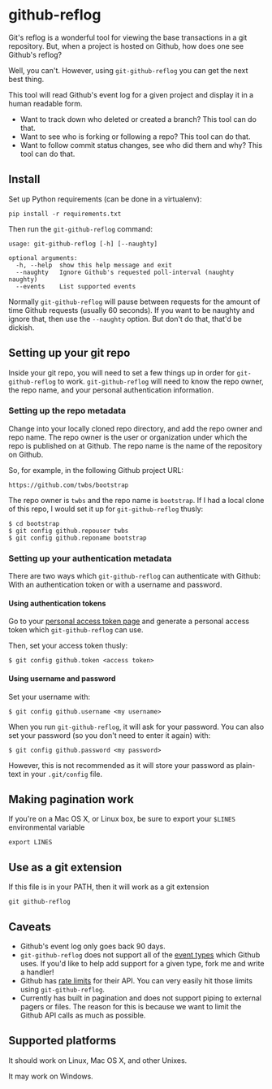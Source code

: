 # github-reflog

Git's reflog is a wonderful tool for viewing the base transactions in a
git repository. But, when a project is hosted on Github, how does one see
Github's reflog?

Well, you can't. However, using `git-github-reflog` you can get the next
best thing.

This tool will read Github's event log for a given project and display
it in a human readable form.

* Want to track down who deleted or created a branch? This tool can do that.
* Want to see who is forking or following a repo? This tool can do that.
* Want to follow commit status changes, see who did them and why? This tool can
do that.

## Install

Set up Python requirements (can be done in a virtualenv):

```
pip install -r requirements.txt
```

Then run the `git-github-reflog` command:

```
usage: git-github-reflog [-h] [--naughty]

optional arguments:
  -h, --help  show this help message and exit
  --naughty   Ignore Github's requested poll-interval (naughty naughty)
  --events    List supported events
```

Normally `git-github-reflog` will pause between requests for the amount of time
Github requests (usually 60 seconds). If you want to be naughty and ignore
that, then use the `--naughty` option. But don't do that, that'd be
dickish.

## Setting up your git repo

Inside your git repo, you will need to set a few things up in order for
`git-github-reflog` to work. `git-github-reflog` will need to know the
repo owner, the repo name, and your personal authentication information.

### Setting up the repo metadata

Change into your locally cloned repo directory, and add the repo owner
and repo name. The repo owner is the user or organization under which
the repo is published on at Github. The repo name is the name of the
repository on Github.

So, for example, in the following Github project URL:

```
https://github.com/twbs/bootstrap
```

The repo owner is `twbs` and the repo name is `bootstrap`. If I had a local
clone of this repo, I would set it up for `git-github-reflog` thusly:

```
$ cd bootstrap
$ git config github.repouser twbs
$ git config github.reponame bootstrap
```

### Setting up your authentication metadata

There are two ways which `git-github-reflog` can authenticate with Github:
With an authentication token or with a username and password.

#### Using authentication tokens

Go to your [personal access token page](https://github.com/settings/tokens)
and generate a personal access token which `git-github-reflog` can use.

Then, set your access token thusly:

```
$ git config github.token <access token>
```

#### Using username and password

Set your username with:

```
$ git config github.username <my username>
```

When you run `git-github-reflog`, it will ask for your password. You
can also set your password (so you don't need to enter it again) with:

```
$ git config github.password <my password>
```

However, this is not recommended as it will store your password as plain-text
in your `.git/config` file.

## Making pagination work

If you're on a Mac OS X, or Linux box, be sure to export your `$LINES`
environmental variable

```
export LINES
```

## Use as a git extension

If this file is in your PATH, then it will work as a git
extension

```
git github-reflog
```

## Caveats

* Github's event log only goes back 90 days.
* `git-github-reflog` does not support all of the [event
types](https://developer.github.com/v3/activity/events/types/) which Github
uses. If you'd like to help add support for a given type, fork me and write a
handler!
* Github has [rate limits](https://developer.github.com/v3/#rate-limiting) for
their API. You can very easily hit those limits using `git-github-reflog`.
* Currently has built in pagination and does not support piping to external
pagers or files. The reason for this is because we want to limit the Github
API calls as much as possible.

## Supported platforms

It should work on Linux, Mac OS X, and other Unixes.

It may work on Windows.

